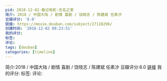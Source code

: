 ```yaml
---
pid: 2018-12-02-看过电影-无名之辈
简介: 2018 / 中国大陆 / 剧情 喜剧 / 饶晓志 / 陈建斌 任素汐
豆瓣评分: '8.0'
链接: https://movie.douban.com/subject/27110296/
创建时间: '2018-12-02 09:23:51'
我的评分:
标签:
评论:
tags: [douban]
categories: [timeline]
---
```

简介:2018 / 中国大陆 / 剧情 喜剧 / 饶晓志 / 陈建斌 任素汐
豆瓣评分:8.0
[链接](https://movie.douban.com/subject/27110296/)
我的评分:
标签:
评论:
